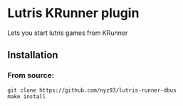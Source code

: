 # Lutris KRunner plugin

Lets you start lutris games from KRunner

## Installation

### From source:
```
git clone https://github.com/nyz93/lutris-runner-dbus
make install
```
